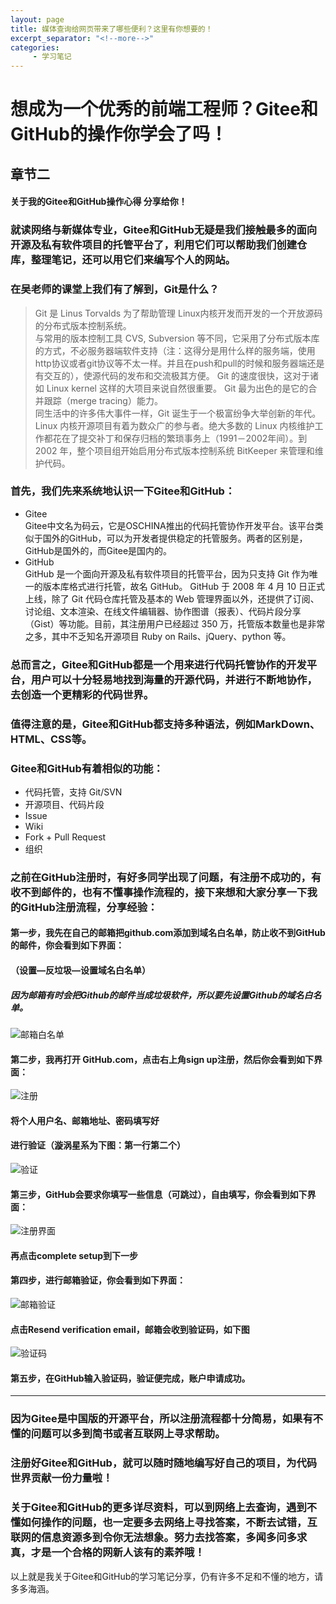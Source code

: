 ```yaml
---
layout: page
title: 媒体查询给网页带来了哪些便利？这里有你想要的！
excerpt_separator: "<!--more-->"
categories:
     - 学习笔记
---
```


# 想成为一个优秀的前端工程师？Gitee和GitHub的操作你学会了吗！
## 章节二
#### 关于我的Gitee和GitHub操作心得 分享给你！
<!--more-->
### 就读网络与新媒体专业，Gitee和GitHub无疑是我们接触最多的面向开源及私有软件项目的托管平台了，利用它们可以帮助我们创建仓库，整理笔记，还可以用它们来编写个人的网站。

### 在吴老师的课堂上我们有了解到，Git是什么？
>Git 是 Linus Torvalds 为了帮助管理 Linux内核开发而开发的一个开放源码的分布式版本控制系统。  
与常用的版本控制工具 CVS, Subversion 等不同，它采用了分布式版本库的方式，不必服务器端软件支持（注：这得分是用什么样的服务端，使用http协议或者git协议等不太一样。并且在push和pull的时候和服务器端还是有交互的），使源代码的发布和交流极其方便。 Git 的速度很快，这对于诸如 Linux kernel 这样的大项目来说自然很重要。 Git 最为出色的是它的合并跟踪（merge tracing）能力。  
同生活中的许多伟大事件一样，Git 诞生于一个极富纷争大举创新的年代。Linux 内核开源项目有着为数众广的参与者。绝大多数的 Linux 内核维护工作都花在了提交补丁和保存归档的繁琐事务上（1991－2002年间）。到 2002 年，整个项目组开始启用分布式版本控制系统 BitKeeper 来管理和维护代码。
### 首先，我们先来系统地认识一下Gitee和GitHub：
* Gitee  
Gitee中文名为码云，它是OSCHINA推出的代码托管协作开发平台。该平台类似于国外的GitHub，可以为开发者提供稳定的托管服务。两者的区别是，GitHub是国外的，而Gitee是国内的。
* GitHub  
GitHub 是一个面向开源及私有软件项目的托管平台，因为只支持 Git 作为唯一的版本库格式进行托管，故名 GitHub。
GitHub 于 2008 年 4 月 10 日正式上线，除了 Git 代码仓库托管及基本的 Web 管理界面以外，还提供了订阅、讨论组、文本渲染、在线文件编辑器、协作图谱（报表）、代码片段分享（Gist）等功能。目前，其注册用户已经超过 350 万，托管版本数量也是非常之多，其中不乏知名开源项目 Ruby on Rails、jQuery、python 等。

### 总而言之，Gitee和GitHub都是一个用来进行代码托管协作的开发平台，用户可以十分轻易地找到海量的开源代码，并进行不断地协作，去创造一个更精彩的代码世界。

### 值得注意的是，Gitee和GitHub都支持多种语法，例如MarkDown、HTML、CSS等。

### Gitee和GitHub有着相似的功能：

* 代码托管，支持 Git/SVN		
* 开源项目、代码片段		
* Issue		
* Wiki		
* Fork + Pull Request		
* 组织		

### 之前在GitHub注册时，有好多同学出现了问题，有注册不成功的，有收不到邮件的，也有不懂事操作流程的，接下来想和大家分享一下我的GitHub注册流程，分享经验：

#### 第一步，我先在自己的邮箱把github.com添加到域名白名单，防止收不到GitHub的邮件，你会看到如下界面：
#### （设置—反垃圾—设置域名白名单）
##### 因为邮箱有时会把Github的邮件当成垃圾软件，所以要先设置Github的域名白名单。
![邮箱白名单](https://upload-images.jianshu.io/upload_images/25096031-9683b50ebd2df30a.png?imageMogr2/auto-orient/strip|imageView2/2/w/1128/format/webp)

#### 第二步，我再打开 GitHub.com，点击右上角sign up注册，然后你会看到如下界面：
![注册](https://upload-images.jianshu.io/upload_images/25096031-9d8c47c0832158ee.png?imageMogr2/auto-orient/strip|imageView2/2/w/1200/format/webp)
#### 将个人用户名、邮箱地址、密码填写好  
#### 进行验证（漩涡星系为下图：第一行第二个）
![验证](https://upload-images.jianshu.io/upload_images/25096031-2dfbd003abc3a9de.png?imageMogr2/auto-orient/strip|imageView2/2/w/872/format/webp)

#### 第三步，GitHub会要求你填写一些信息（可跳过），自由填写，你会看到如下界面：
![注册界面](https://upload-images.jianshu.io/upload_images/25096031-be225fd7c13d4a10.png?imageMogr2/auto-orient/strip|imageView2/2/w/1200/format/webp)
#### 再点击complete setup到下一步

#### 第四步，进行邮箱验证，你会看到如下界面：
![邮箱验证](https://upload-images.jianshu.io/upload_images/25096031-0cb790920102c710.png?imageMogr2/auto-orient/strip|imageView2/2/w/1200/format/webp)


#### 点击Resend verification email，邮箱会收到验证码，如下图
![验证码](https://upload-images.jianshu.io/upload_images/25096031-23db381673f7430b.png?imageMogr2/auto-orient/strip|imageView2/2/w/750/format/webp)


#### 第五步，在GitHub输入验证码，验证便完成，账户申请成功。

---
### 因为Gitee是中国版的开源平台，所以注册流程都十分简易，如果有不懂的问题可以多到简书或者互联网上寻求帮助。

### 注册好Gitee和GitHub，就可以随时随地编写好自己的项目，为代码世界贡献一份力量啦！

### 关于Gitee和GitHub的更多详尽资料，可以到网络上去查询，遇到不懂如何操作的问题，也一定要多去网络上寻找答案，不断去试错，互联网的信息资源多到令你无法想象。努力去找答案，多闻多问多求真，才是一个合格的网新人该有的素养哦！

以上就是我关于Gitee和GitHub的学习笔记分享，仍有许多不足和不懂的地方，请多多海涵。
